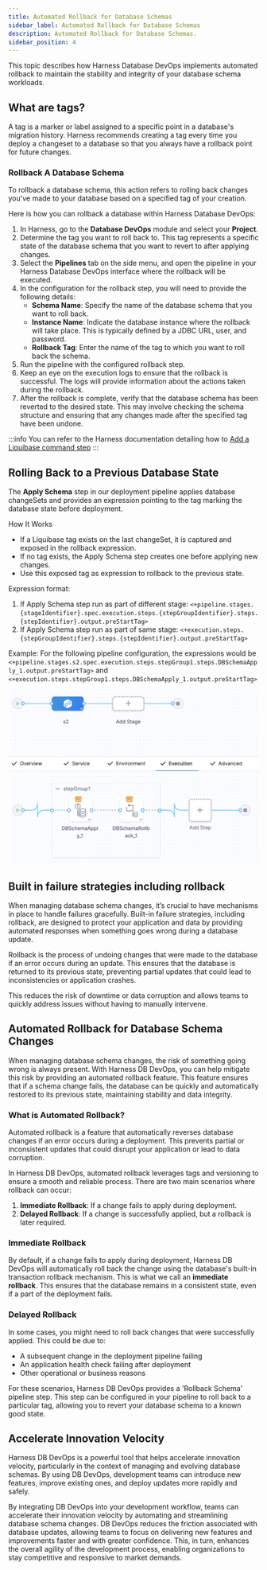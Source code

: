 ```yaml
---
title: Automated Rollback for Database Schemas
sidebar_label: Automated Rollback for Database Schemas
description: Automated Rollback for Database Schemas.
sidebar_position: 4
---
```


This topic describes how Harness Database DevOps implements automated rollback to maintain the stability and integrity of your database schema workloads. 

## What are tags? 

A tag is a marker or label assigned to a specific point in a database's migration history. Harness recommends creating a tag every time you deploy a changeset to a database so that you always have a rollback point for future changes.

### Rollback A Database Schema 

To rollback a database schema, this action refers to rolling back changes you've made to your database based on a specified tag of your creation. 

Here is how you can rollback a database within Harness Database DevOps: 

 1. In Harness, go to the **Database DevOps** module and select your **Project**. 
 2. Determine the tag you want to roll back to. This tag represents a specific state of the database schema that you want to revert to after applying changes. 
 3. Select the **Pipelines** tab on the side menu, and open the pipeline in your Harness Database DevOps interface where the rollback will be executed. 
 4. In the configuration for the rollback step, you will need to provide the following details:
    -  **Schema Name**: Specify the name of the database schema that you want to roll back.
    - **Instance Name**: Indicate the database instance where the rollback will take place. This is typically defined by a JDBC URL, user, and password.
    - **Rollback Tag**: Enter the name of the tag to which you want to roll back the schema.
 5. Run the pipeline with the configured rollback step.
 6. Keep an eye on the execution logs to ensure that the rollback is successful. The logs will provide information about the actions taken 
  during the rollback.
 7. After the rollback is complete, verify that the database schema has been reverted to the desired state. This may involve checking the schema structure and ensuring that any changes made after the specified tag have been undone.

:::info
You can refer to the Harness documentation detailing how to [Add a Liquibase command step](/docs/database-devops/use-database-devops/add-liquibase-command-step.md)
:::

## Rolling Back to a Previous Database State

The **Apply Schema** step in our deployment pipeline applies database changeSets and provides an expression pointing to the tag marking the database state before deployment.

How It Works
- If a Liquibase tag exists on the last changeSet, it is captured and exposed in the rollback expression.
- If no tag exists, the Apply Schema step creates one before applying new changes.
- Use this exposed tag as expression to rollback to the previous state.

Expression format:
1. If Apply Schema step run as part of different stage: `<+pipeline.stages.{stageIdentifier}.spec.execution.steps.{stepGroupIdentifier}.steps.{stepIdentifier}.output.preStartTag>`
2. If Apply Schema step run as part of same stage: `<+execution.steps.{stepGroupIdentifier}.steps.{stepIdentifier}.output.preStartTag>`

Example: For the following pipeline configuration, the expressions would be `<+pipeline.stages.s2.spec.execution.steps.stepGroup1.steps.DBSchemaApply_1.output.preStartTag>` and `<+execution.steps.stepGroup1.steps.DBSchemaApply_1.output.preStartTag>`

![dependency-graph](./static/db-devops-stage-config.png)

## Built in failure strategies including rollback

When managing database schema changes, it’s crucial to have mechanisms in place to handle failures gracefully. Built-in failure strategies, including rollback, are designed to protect your application and data by providing automated responses when something goes wrong during a database update.

Rollback is the process of undoing changes that were made to the database if an error occurs during an update. This ensures that the database is returned to its previous state, preventing partial updates that could lead to inconsistencies or application crashes.

This reduces the risk of downtime or data corruption and allows teams to quickly address issues without having to manually intervene.

## Automated Rollback for Database Schema Changes

When managing database schema changes, the risk of something going wrong is always present. With Harness DB DevOps, you can help mitigate this risk by providing an automated rollback feature. This feature ensures that if a schema change fails, the database can be quickly and automatically restored to its previous state, maintaining stability and data integrity.

### What is Automated Rollback?

Automated rollback is a feature that automatically reverses database changes if an error occurs during a deployment. This prevents partial or inconsistent updates that could disrupt your application or lead to data corruption.

In Harness DB DevOps, automated rollback leverages tags and versioning to ensure a smooth and reliable process. There are two main scenarios where rollback can occur:

 1. **Immediate Rollback**: If a change fails to apply during
 deployment.
 2. **Delayed Rollback**: If a change is successfully applied, but a rollback is later required.

### Immediate Rollback

By default, if a change fails to apply during deployment, Harness DB DevOps will automatically roll back the change using the database's built-in transaction rollback mechanism. This is what we call an **immediate rollback**. This ensures that the database remains in a consistent state, even if a part of the deployment fails.

### Delayed Rollback

In some cases, you might need to roll back changes that were successfully applied. This could be due to:

 - A subsequent change in the deployment pipeline failing
 - An application health check failing after deployment
 - Other operational or business reasons

For these scenarios, Harness DB DevOps provides a 'Rollback Schema' pipeline step. This step can be configured in your pipeline to roll back to a particular tag, allowing you to revert your database schema to a known good state.

## Accelerate Innovation Velocity

Harness DB DevOps is a powerful tool that helps accelerate innovation velocity, particularly in the context of managing and evolving database schemas. By using DB DevOps, development teams can introduce new features, improve existing ones, and deploy updates more rapidly and safely. 

By integrating DB DevOps into your development workflow, teams can accelerate their innovation velocity by automating and streamlining database schema changes. DB DevOps reduces the friction associated with database updates, allowing teams to focus on delivering new features and improvements faster and with greater confidence. This, in turn, enhances the overall agility of the development process, enabling organizations to stay competitive and responsive to market demands.